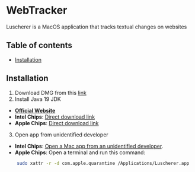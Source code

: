 # WebTracker
Luscherer is a MacOS application that tracks textual changes on websites

## Table of contents
- [Installation](#installation)

## Installation

1. Download DMG from this [link]()
2. Install Java 19 JDK
- [**Official Website**](https://www.oracle.com/java/technologies/downloads/#jdk19-mac)
- **Intel Chips**: [Direct download link](https://download.oracle.com/java/19/latest/jdk-19_macos-x64_bin.dmg)
- **Apple Chips**: [Direct download link](https://download.oracle.com/java/19/latest/jdk-19_macos-aarch64_bin.dmg)
3. Open app from unidentified developer
- **Intel Chips**: [Open a Mac app from an unidentified developer](https://support.apple.com/guide/mac-help/open-a-mac-app-from-an-unidentified-developer-mh40616/mac).
- **Apple Chips**: Open a terminal and run this command:
```bash
    sudo xattr -r -d com.apple.quarantine /Applications/Luscherer.app
```
